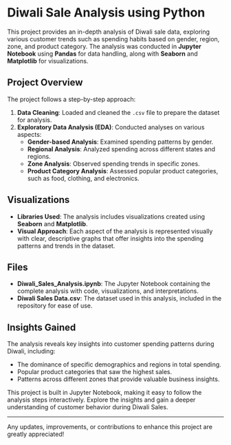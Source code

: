 # Diwali Sale Analysis using Python

This project provides an in-depth analysis of Diwali sale data, exploring various customer trends such as spending habits based on gender, region, zone, and product category. The analysis was conducted in **Jupyter Notebook** using **Pandas** for data handling, along with **Seaborn** and **Matplotlib** for visualizations.

## Project Overview
The project follows a step-by-step approach:
1. **Data Cleaning**: Loaded and cleaned the `.csv` file to prepare the dataset for analysis.
2. **Exploratory Data Analysis (EDA)**: Conducted analyses on various aspects:
   - **Gender-based Analysis**: Examined spending patterns by gender.
   - **Regional Analysis**: Analyzed spending across different states and regions.
   - **Zone Analysis**: Observed spending trends in specific zones.
   - **Product Category Analysis**: Assessed popular product categories, such as food, clothing, and electronics.

## Visualizations
- **Libraries Used**: The analysis includes visualizations created using **Seaborn** and **Matplotlib**.
- **Visual Approach**: Each aspect of the analysis is represented visually with clear, descriptive graphs that offer insights into the spending patterns and trends in the dataset.

## Files
- **Diwali_Sales_Analysis.ipynb**: The Jupyter Notebook containing the complete analysis with code, visualizations, and interpretations.
- **Diwali Sales Data.csv**: The dataset used in this analysis, included in the repository for ease of use.

## Insights Gained
The analysis reveals key insights into customer spending patterns during Diwali, including:
- The dominance of specific demographics and regions in total spending.
- Popular product categories that saw the highest sales.
- Patterns across different zones that provide valuable business insights.

This project is built in Jupyter Notebook, making it easy to follow the analysis steps interactively.
Explore the insights and gain a deeper understanding of customer behavior during Diwali Sales.

---


Any updates, improvements, or contributions to enhance this project are greatly appreciated!

